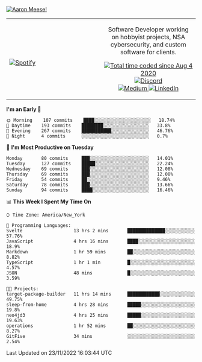 [![Aaron Meese!](https://user-images.githubusercontent.com/17814535/88975338-a2aabf00-d27f-11ea-963f-8a19608716b4.png)](https://github.com/ajmeese7/readme-ascii "README ASCII")

<!-- Modified from project here: https://github.com/novatorem/novatorem -->
<table width="100%">
  <tr>
  <td width="50%">

&nbsp; <br> [![Spotify](https://ajmeese7.vercel.app/api/spotify)](https://open.spotify.com/user/ajmeese)

  </td>
  <td width="50%">
    <p align="center">
    Software Developer working on hobbyist projects, NSA cybersecurity, and custom software for clients.
    </p>
    <p align="center">
      <a href="https://wakatime.com/@f726891d-3b02-46cd-9b60-e8c59f9e2b14">
        <img src="https://wakatime.com/badge/user/f726891d-3b02-46cd-9b60-e8c59f9e2b14.svg" alt="Total time coded since Aug 4 2020" title="WakaTime" />
      </a>
      <a href="http://link.aaronmeese.com/discord">
        <img src="https://img.shields.io/badge/discord-ajmeese7%234835-369?style=flat-square&logo=discord&logoColor=white&color=purple" alt="Discord" title="Discord">
      </a>
      <br />
      <a href="https://link.aaronmeese.com/medium">
        <img src="https://img.shields.io/badge/medium-ajmeese7-1DB954?style=flat-square&logo=medium&logoColor=white" alt="Medium" title="Medium">
      </a>
      <a href="https://link.aaronmeese.com/linkedin">
        <img src="https://img.shields.io/badge/linkedIn-aaronmeese-1DB954?style=flat-square&logo=linkedin&logoColor=white&color=blue" alt="LinkedIn" title="LinkedIn">
      </a>
    </p>
  </td>

</table>

[//]: <> (The `&nbsp;` is to have Aphelion take up more space)

<!--START_SECTION:waka-->
**I'm an Early 🐤** 

```text
🌞 Morning    107 commits    ████░░░░░░░░░░░░░░░░░░░░░   18.74% 
🌆 Daytime    193 commits    ████████░░░░░░░░░░░░░░░░░   33.8% 
🌃 Evening    267 commits    ███████████░░░░░░░░░░░░░░   46.76% 
🌙 Night      4 commits      ░░░░░░░░░░░░░░░░░░░░░░░░░   0.7%

```
📅 **I'm Most Productive on Tuesday** 

```text
Monday       80 commits     ███░░░░░░░░░░░░░░░░░░░░░░   14.01% 
Tuesday      127 commits    █████░░░░░░░░░░░░░░░░░░░░   22.24% 
Wednesday    69 commits     ███░░░░░░░░░░░░░░░░░░░░░░   12.08% 
Thursday     69 commits     ███░░░░░░░░░░░░░░░░░░░░░░   12.08% 
Friday       54 commits     ██░░░░░░░░░░░░░░░░░░░░░░░   9.46% 
Saturday     78 commits     ███░░░░░░░░░░░░░░░░░░░░░░   13.66% 
Sunday       94 commits     ████░░░░░░░░░░░░░░░░░░░░░   16.46%

```


📊 **This Week I Spent My Time On** 

```text
⌚︎ Time Zone: America/New_York

💬 Programming Languages: 
Svelte                   13 hrs 2 mins       ██████████████░░░░░░░░░░░   57.76% 
JavaScript               4 hrs 16 mins       ████░░░░░░░░░░░░░░░░░░░░░   18.9% 
Markdown                 1 hr 59 mins        ██░░░░░░░░░░░░░░░░░░░░░░░   8.82% 
TypeScript               1 hr 1 min          █░░░░░░░░░░░░░░░░░░░░░░░░   4.57% 
JSON                     48 mins             █░░░░░░░░░░░░░░░░░░░░░░░░   3.59%

🐱‍💻 Projects: 
target-package-builder   11 hrs 14 mins      ████████████░░░░░░░░░░░░░   49.75% 
sleep-from-home          4 hrs 28 mins       █████░░░░░░░░░░░░░░░░░░░░   19.8% 
neo4jd3                  4 hrs 25 mins       █████░░░░░░░░░░░░░░░░░░░░   19.63% 
operations               1 hr 52 mins        ██░░░░░░░░░░░░░░░░░░░░░░░   8.27% 
GitFive                  34 mins             ░░░░░░░░░░░░░░░░░░░░░░░░░   2.54%

```


 Last Updated on 23/11/2022 16:03:44 UTC
<!--END_SECTION:waka-->

